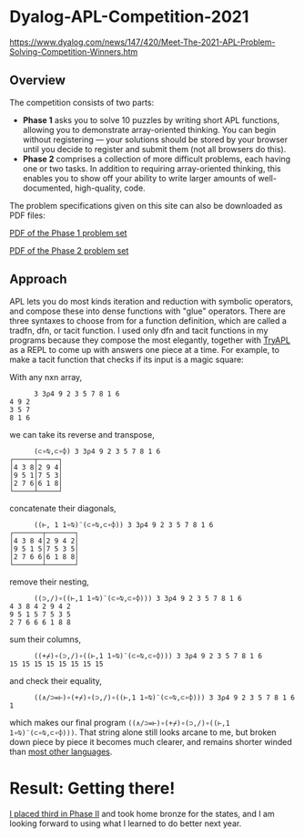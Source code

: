 # Dyalog-APL-Competition-2021
https://www.dyalog.com/news/147/420/Meet-The-2021-APL-Problem-Solving-Competition-Winners.htm

## Overview
The competition consists of two parts:

- **Phase 1** asks you to solve 10 puzzles by writing short APL functions, allowing you to demonstrate array-oriented thinking. You can begin without registering — your solutions should be stored by your browser until you decide to register and submit them (not all browsers do this).
- **Phase 2** comprises a collection of more difficult problems, each having one or two tasks. In addition to requiring array-oriented thinking, this enables you to show off your ability to write larger amounts of well-documented, high-quality, code.

The problem specifications given on this site can also be downloaded as PDF files:

[PDF of the Phase 1 problem set](https://www.dyalogaplcompetition.com/Downloads/Phase%201%20Problems.pdf)

[PDF of the Phase 2 problem set](https://www.dyalogaplcompetition.com/Downloads/Phase%202%20Problems.pdf)

## Approach
APL lets you do most kinds iteration and reduction with symbolic operators, and compose these into dense functions with "glue" operators. There are three syntaxes to choose from for a function definition, which are called a tradfn, dfn, or tacit function. I used only dfn and tacit functions in my programs because they compose the most elegantly, together with [TryAPL](https://tryapl.org/) as a REPL to come up with answers one piece at a time. For example, to make a tacit function that checks if its input is a magic square:

With any nxn array,

```
      3 3⍴4 9 2 3 5 7 8 1 6
4 9 2
3 5 7
8 1 6
```

we can take its reverse and transpose,

```
      (⊂∘⍉,⊂∘⌽) 3 3⍴4 9 2 3 5 7 8 1 6
┌─────┬─────┐
│4 3 8│2 9 4│
│9 5 1│7 5 3│
│2 7 6│6 1 8│
└─────┴─────┘
```

concatenate their diagonals,

```
      ((⊢, 1 1∘⍉)¨(⊂∘⍉,⊂∘⌽)) 3 3⍴4 9 2 3 5 7 8 1 6
┌───────┬───────┐
│4 3 8 4│2 9 4 2│
│9 5 1 5│7 5 3 5│
│2 7 6 6│6 1 8 8│
└───────┴───────┘
```

remove their nesting,

```
      ((⊃,/)∘((⊢,1 1∘⍉)¨(⊂∘⍉,⊂∘⌽))) 3 3⍴4 9 2 3 5 7 8 1 6
4 3 8 4 2 9 4 2
9 5 1 5 7 5 3 5
2 7 6 6 6 1 8 8
```

sum their columns,

```
      ((+⌿)∘(⊃,/)∘((⊢,1 1∘⍉)¨(⊂∘⍉,⊂∘⌽))) 3 3⍴4 9 2 3 5 7 8 1 6
15 15 15 15 15 15 15 15
```

and check their equality,

```
      ((∧/⊃=⊢)∘(+⌿)∘(⊃,/)∘((⊢,1 1∘⍉)¨(⊂∘⍉,⊂∘⌽))) 3 3⍴4 9 2 3 5 7 8 1 6
1
```

which makes our final program `((∧/⊃=⊢)∘(+⌿)∘(⊃,/)∘((⊢,1 1∘⍉)¨(⊂∘⍉,⊂∘⌽)))`. That string alone still looks arcane to me, but broken down piece by piece it becomes much clearer, and remains shorter winded than [most other languages](https://www.geeksforgeeks.org/check-given-matrix-is-magic-square-or-not/).

# Result: Getting there!

[I placed third in Phase II](https://www.dyalog.com/news/146/420/2021-APL-Problem-Solving-Competition-Winners.htm) and took home bronze for the states, and I am looking forward to using what I learned to do better next year.
